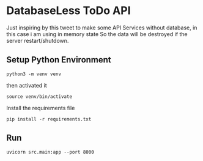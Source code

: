 # DatabaseLess ToDo API

Just inspiring by this tweet to make some API Services without database, in this case i am using in memory state
So the data will be destroyed if the server restart/shutdown.


## Setup Python Environment

```python3 -m venv venv```

then activated it

```source venv/bin/activate```

Install the requirements file

```pip install -r requirements.txt```

## Run

```uvicorn src.main:app --port 8000```

